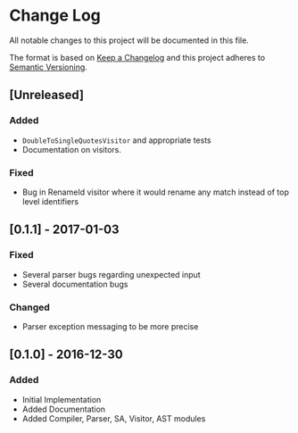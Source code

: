 # Change Log
All notable changes to this project will be documented in this file.

The format is based on [Keep a Changelog](http://keepachangelog.com/)
and this project adheres to [Semantic Versioning](http://semver.org/).

## [Unreleased]
### Added

- `DoubleToSingleQuotesVisitor` and appropriate tests
- Documentation on visitors.

### Fixed

- Bug in RenameId visitor where it would rename any match instead of top level identifiers

## [0.1.1] - 2017-01-03
### Fixed

- Several parser bugs regarding unexpected input
- Several documentation bugs

### Changed

- Parser exception messaging to be more precise

## [0.1.0] - 2016-12-30
### Added

- Initial Implementation
- Added Documentation
- Added Compiler, Parser, SA, Visitor, AST modules
